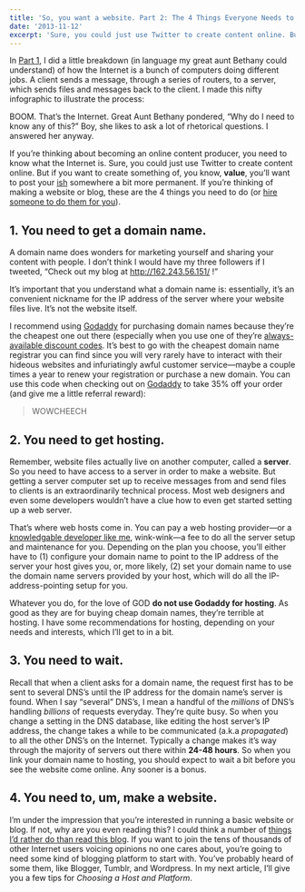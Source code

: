```yaml
---
title: 'So, you want a website. Part 2: The 4 Things Everyone Needs to Do to Get a Website'
date: '2013-11-12'
excerpt: 'Sure, you could just use Twitter to create content online. But if you want to create something of, you know, value, you’ll want to post your ish somewhere a bit more permanent. These are the 4 things you need to do to create a website or blog.'
---
```


In [Part 1](/blog/app/the-interwebz-1), I did a little breakdown (in language my great aunt Bethany could understand) of how the Internet is a bunch of computers doing different jobs. A client sends a message, through a series of routers, to a server, which sends files and messages back to the client. I made this nifty infographic to illustrate the process:

<Interwebz />

BOOM. That’s the Internet. Great Aunt Bethany pondered, “Why do I need to know any of this?” Boy, she likes to ask a lot of rhetorical questions. I answered her anyway.

If you’re thinking about becoming an online content producer, you need to know what the Internet is. Sure, you could just use Twitter to create content online. But if you want to create something of, you know, **value**, you’ll want to post your [ish][ish] somewhere a bit more permanent. If you’re thinking of making a website or blog, these are the 4 things you need to do (or [hire someone to do them for you][hire-me]).

## 1. You need to get a domain name.

A domain name does wonders for marketing yourself and sharing your content with people. I don’t think I would have my three followers if I tweeted, “Check out my blog at http://162.243.56.151/ !”

It’s important that you understand what a domain name is: essentially, it’s an convenient nickname for the IP address of the server where your website files live. It’s not the website itself.

I recommend using [Godaddy][godaddy] for purchasing domain names because they’re the cheapest one out there (especially when you use one of they’re [always-available discount codes](goaddy-coupon). It’s best to go with the cheapest domain name registrar you can find since you will very rarely have to interact with their hideous websites and infuriatingly awful customer service—maybe a couple times a year to renew your registration or purchase a new domain. You can use this code when checking out on [Godaddy][godaddy] to take 35% off your order (and give me a little referral reward):

> WOWCHEECH

## 2. You need to get hosting.

Remember, website files actually live on another computer, called a **server**. So you need to have access to a server in order to make a website. But getting a server computer set up to receive messages from and send files to clients is an extraordinarily technical process. Most web designers and even some developers wouldn’t have a clue how to even get started setting up a web server.

That’s where web hosts come in. You can pay a web hosting provider—or a [knowledgable developer like me][hire-me], wink-wink—a fee to do all the server setup and maintenance for you. Depending on the plan you choose, you’ll either have to (1) configure your domain name to point to the IP address of the server your host gives you, or, more likely, (2) set your domain name to use the domain name servers provided by your host, which will do all the IP-address-pointing setup for you.

Whatever you do, for the love of GOD **do not use Godaddy for hosting**. As good as they are for buying cheap domain names, they’re terrible at hosting. I have some recommendations for hosting, depending on your needs and interests, which I’ll get to in a bit.

## 3. You need to wait.

Recall that when a client asks for a domain name, the request first has to be sent to several DNS’s until the IP address for the domain name’s server is found. When I say “several” DNS’s, I mean a handful of the _millions_ of DNS’s handling _billions_ of requests everyday. They’re quite busy. So when you change a setting in the DNS database, like editing the host server’s IP address, the change takes a while to be communicated (a.k.a _propagated_) to all the other DNS’s on the Internet. Typically a change makes it’s way through the majority of servers out there within **24-48 hours**. So when you link your domain name to hosting, you should expect to wait a bit before you see the website come online. Any sooner is a bonus.

## 4. You need to, um, make a website.

I’m under the impression that you’re interested in running a basic website or blog. If not, why are you even reading this? I could think a number of [things I’d rather do than read this blog][things]. If you want to join the tens of thousands of other Internet users voicing opinions no one cares about, you’re going to need some kind of blogging platform to start with. You’ve probably heard of some them, like Blogger, Tumblr, and Wordpress. In my next article, I’ll give you a few tips for _Choosing a Host and Platform_.

[ish]: http://www.urbandictionary.com/define.php?term=ish
[part-1]: http://sumwritings.com/so-you-want-a-website-part-1-wtf-is-the-internet/
[infographic]: https://dl.dropbox.com/s/7rfhdjiebkumwwc/Interwebz.png
[godaddy]: https://www.godaddy.com/
[godaddy-coupon]: http://www.retailmenot.com/view/godaddy.com
[things]: http://thoughtcatalog.com/tedpillow/2012/11/30-horrendous-things-id-rather-do-than-eat-any-goddamn-mayo/
[hire-me]: http://ericcecchi.com/
